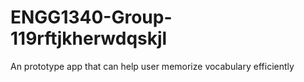 # ENGG1340-Group-119rftjkherwdqskjl
An prototype app that can help user memorize vocabulary efficiently 
